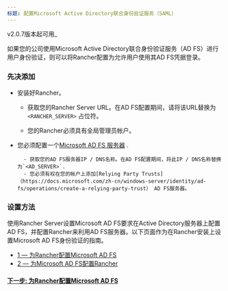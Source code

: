 ```yaml
---
标题: 配置Microsoft Active Directory联合身份验证服务（SAML）
---
```


v2.0.7版本起可用_

如果您的公司使用Microsoft Active Directory联合身份验证服务（AD FS）进行用户身份验证，则可以将Rancher配置为允许用户使用其AD FS凭据登录。
### 先决添加

- 安装好Rancher。

  - 获取您的Rancher Server URL。在AD FS配置期间，请将该URL替换为 `<RANCHER_SERVER>` 占位符。

  - 您的Rancher必须具有全局管理员帐户。

- 您必须配置一个[Microsoft AD FS 服务器](https://docs.microsoft.com/en-us/windows-server/identity/active-directory-federation-services) .

      	- 获取您的AD FS服务器IP / DNS名称。在AD FS配置期间，将此IP / DNS名称替换为`<AD_SERVER>`.
      	- 您必须有权在您的帐户上添加[Relying Party Trusts]（https://docs.microsoft.com/zh-cn/windows-server/identity/ad-fs/operations/create-a-relying-party-trust） AD FS服务器。

### 设置方法

使用Rancher Server设置Microsoft AD FS要求在Active Directory服务器上配置AD FS，并配置Rancher来利用AD FS服务器。以下页面作为在Rancher安装上设置Microsoft AD FS身份验证的指南。

- [1 — 为Rancher配置Microsoft AD FS](/docs/admin-settings/authentication/microsoft-adfs/microsoft-adfs-setup)
- [2 — 为Microsoft AD FS配置Rancher](/docs/admin-settings/authentication/microsoft-adfs/rancher-adfs-setup)


#### [下一步: 为Rancher配置Microsoft AD FS](/docs/admin-settings/authentication/microsoft-adfs/microsoft-adfs-setup)
